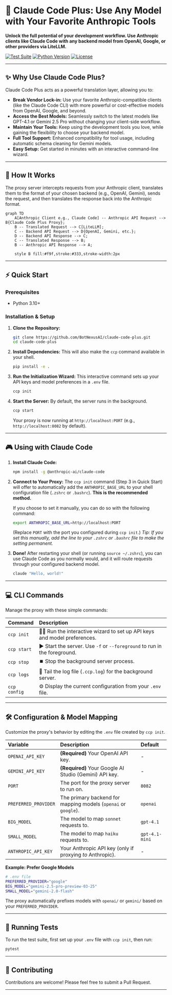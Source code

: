 # 🚀 Claude Code Plus: Use Any Model with Your Favorite Anthropic Tools

**Unlock the full potential of your development workflow. Use Anthropic clients like Claude Code with any backend model from OpenAI, Google, or other providers via LiteLLM.**

[![Test Suite](https://img.shields.io/badge/tests-passing-green.svg)](https://github.com/BotNexusAI/claude-code-plus)
[![Python Version](https://img.shields.io/badge/python-3.10+-blue.svg)](https://www.python.org/downloads/)
[![License](https://img.shields.io/badge/license-MIT-orange.svg)](LICENSE)

---

## ✨ Why Use Claude Code Plus?

Claude Code Plus acts as a powerful translation layer, allowing you to:

- **Break Vendor Lock-in:** Use your favorite Anthropic-compatible clients (like the Claude Code CLI) with more powerful or cost-effective models from OpenAI, Google, and beyond.
- **Access the Best Models:** Seamlessly switch to the latest models like GPT-4.1 or Gemini 2.5 Pro without changing your client-side workflow.
- **Maintain Your Tools:** Keep using the development tools you love, while gaining the flexibility to choose your backend model.
- **Full Tool Support:** Enhanced compatibility for tool usage, including automatic schema cleaning for Gemini models.
- **Easy Setup:** Get started in minutes with an interactive command-line wizard.

---

## 🧩 How It Works

The proxy server intercepts requests from your Anthropic client, translates them to the format of your chosen backend (e.g., OpenAI, Gemini), sends the request, and then translates the response back into the Anthropic format.

```mermaid
graph TD
    A[Anthropic Client e.g., Claude Code] -- Anthropic API Request --> B{Claude Code Plus Proxy};
    B -- Translated Request --> C[LiteLLM];
    C -- Backend API Request --> D{OpenAI, Gemini, etc.};
    D -- Backend API Response --> C;
    C -- Translated Response --> B;
    B -- Anthropic API Response --> A;

    style B fill:#f9f,stroke:#333,stroke-width:2px
```

---

## ⚡ Quick Start

### Prerequisites
- Python 3.10+

### Installation & Setup

1.  **Clone the Repository:**
    ```bash
    git clone https://github.com/BotNexusAI/claude-code-plus.git
    cd claude-code-plus
    ```

2.  **Install Dependencies:**
    This will also make the `ccp` command available in your shell.
    ```bash
    pip install -e .
    ```

3.  **Run the Initialization Wizard:**
    This interactive command sets up your API keys and model preferences in a `.env` file.
    ```bash
    ccp init
    ```

4.  **Start the Server:**
    By default, the server runs in the background.
    ```bash
    ccp start
    ```
    Your proxy is now running at `http://localhost:PORT` (e.g., `http://localhost:8082` by default).

---

## 🎮 Using with Claude Code

1.  **Install Claude Code:**
    ```bash
    npm install -g @anthropic-ai/claude-code
    ```

2.  **Connect to Your Proxy:**
    The `ccp init` command (Step 3 in Quick Start) will offer to automatically add the `ANTHROPIC_BASE_URL` to your shell configuration file (`.zshrc` or `.bashrc`). **This is the recommended method.**

    If you choose to set it manually, you can do so with the following command:
    ```bash
    export ANTHROPIC_BASE_URL=http://localhost:PORT
    ```
    (Replace `PORT` with the port you configured during `ccp init`.)
    *Tip: If you set this manually, add the line to your `.zshrc` or `.bashrc` file to make the setting permanent.*

3.  **Done!**
    After restarting your shell (or running `source ~/.zshrc`), you can use Claude Code as you normally would, and it will route requests through your configured backend model.
    ```bash
    claude "Hello, world!"
    ```

---

## 💻 CLI Commands

Manage the proxy with these simple commands:

| Command | Description |
| :--- | :--- |
| `ccp init` | 🧙‍♂️ Run the interactive wizard to set up API keys and model preferences. |
| `ccp start` | ▶️ Start the server. Use `-f` or `--foreground` to run in the foreground. |
| `ccp stop` | ⏹️ Stop the background server process. |
| `ccp logs` | 📄 Tail the log file (`.ccp.log`) for the background server. |
| `ccp config`| ⚙️ Display the current configuration from your `.env` file. |

---

## 🛠️ Configuration & Model Mapping

Customize the proxy's behavior by editing the `.env` file created by `ccp init`.

| Variable | Description | Default |
| :--- | :--- | :--- |
| `OPENAI_API_KEY` | **(Required)** Your OpenAI API key. | - |
| `GEMINI_API_KEY` | **(Required)** Your Google AI Studio (Gemini) API key. | - |
| `PORT` | The port for the proxy server to run on. | `8082` |
| `PREFERRED_PROVIDER`| The primary backend for mapping models (`openai` or `google`). | `openai` |
| `BIG_MODEL` | The model to map `sonnet` requests to. | `gpt-4.1` |
| `SMALL_MODEL` | The model to map `haiku` requests to. | `gpt-4.1-mini` |
| `ANTHROPIC_API_KEY`| Your Anthropic API key (only if proxying *to* Anthropic). | - |

**Example: Prefer Google Models**
```bash
# .env file
PREFERRED_PROVIDER="google"
BIG_MODEL="gemini-2.5-pro-preview-03-25"
SMALL_MODEL="gemini-2.0-flash"
```

The proxy automatically prefixes models with `openai/` or `gemini/` based on your `PREFERRED_PROVIDER`.

---

## 🧪 Running Tests

To run the test suite, first set up your `.env` file with `ccp init`, then run:

```bash
pytest
```

---

## 🤝 Contributing

Contributions are welcome! Please feel free to submit a Pull Request.

---

